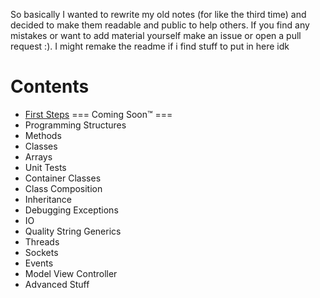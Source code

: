 So basically I wanted to rewrite my old notes (for like the third time) and decided to make them readable and public to help others. If you find any mistakes or want to add material yourself make an issue or open a pull request :). I might remake the readme if i find stuff to put in here idk

# Contents
- [First Steps](/OOP/Lectures/Lecture1.md)
          === Coming Soon™ ===
- Programming Structures
- Methods
- Classes
- Arrays
- Unit Tests
- Container Classes
- Class Composition
- Inheritance
- Debugging Exceptions
- IO
- Quality String Generics
- Threads
- Sockets
- Events
- Model View Controller
- Advanced Stuff